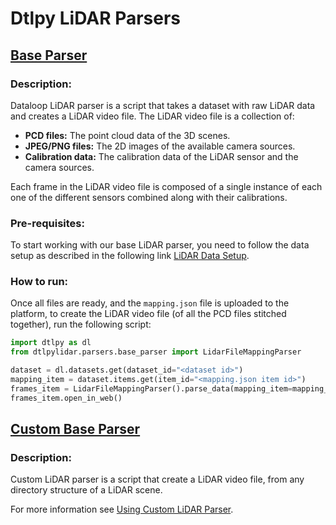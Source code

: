 # Dtlpy LiDAR Parsers

## [Base Parser](base_parser.py)

### Description:

Dataloop LiDAR parser is a script that takes a dataset with raw LiDAR data and creates a LiDAR video file.
The LiDAR video file is a collection of:

- **PCD files:** The point cloud data of the 3D scenes.
- **JPEG/PNG files:** The 2D images of the available camera sources.
- **Calibration data:** The calibration data of the LiDAR sensor and the camera sources.

Each frame in the LiDAR video file is composed of a single instance of each one of the different sensors combined along
with their calibrations.

### Pre-requisites:

To start working with our base LiDAR parser, you need to follow the data setup as described in the following link
[LiDAR Data Setup](https://docs.dataloop.ai/docs/lidar-data-setup).

### How to run:

Once all files are ready, and the `mapping.json` file is uploaded to the platform, to create the LiDAR video file (of all the PCD files stitched together), run the following script:

```python
import dtlpy as dl
from dtlpylidar.parsers.base_parser import LidarFileMappingParser

dataset = dl.datasets.get(dataset_id="<dataset id>")
mapping_item = dataset.items.get(item_id="<mapping.json item id>")
frames_item = LidarFileMappingParser().parse_data(mapping_item=mapping_item)
frames_item.open_in_web()
```


## [Custom Base Parser](custom_base_parser.py)

### Description:

Custom LiDAR parser is a script that create a LiDAR video file, from any directory structure of a LiDAR scene.

For more information see [Using Custom LiDAR Parser](https://developers.dataloop.ai/tutorials/data_management/items_and_annotations/other_data_types/lidar/chapter#using-custom-lidar-parser).

